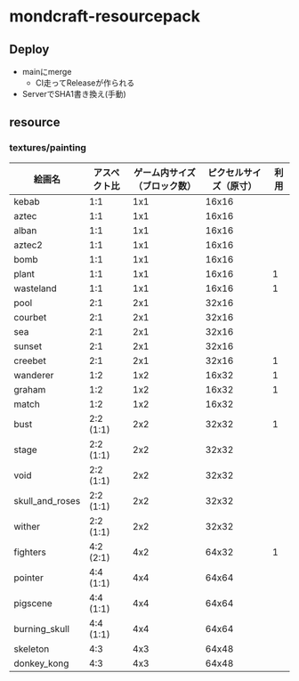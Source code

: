 # mondcraft-resourcepack
## Deploy
- mainにmerge
    - CI走ってReleaseが作られる
- ServerでSHA1書き換え(手動)


## resource
### textures/painting

| 絵画名                 | アスペクト比  | ゲーム内サイズ（ブロック数） | ピクセルサイズ（原寸） | 利用 |
|------------------------|--------------|-----------------------------|-----------------------|------|
| kebab                 | 1:1          | 1x1                         | 16x16                |      |
| aztec                 | 1:1          | 1x1                         | 16x16                |      |
| alban                 | 1:1          | 1x1                         | 16x16                |      |
| aztec2                | 1:1          | 1x1                         | 16x16                |      |
| bomb                  | 1:1          | 1x1                         | 16x16                |      |
| plant                 | 1:1          | 1x1                         | 16x16                | 1    |
| wasteland             | 1:1          | 1x1                         | 16x16                | 1    |
| pool                  | 2:1          | 2x1                         | 32x16                |      |
| courbet               | 2:1          | 2x1                         | 32x16                |      |
| sea                   | 2:1          | 2x1                         | 32x16                |      |
| sunset                | 2:1          | 2x1                         | 32x16                |      |
| creebet               | 2:1          | 2x1                         | 32x16                | 1    |
| wanderer              | 1:2          | 1x2                         | 16x32                | 1    |
| graham                | 1:2          | 1x2                         | 16x32                | 1    |
| match                 | 1:2          | 1x2                         | 16x32                |      |
| bust                  | 2:2 (1:1)    | 2x2                         | 32x32                | 1    |
| stage                 | 2:2 (1:1)    | 2x2                         | 32x32                |      |
| void                  | 2:2 (1:1)    | 2x2                         | 32x32                |      |
| skull_and_roses       | 2:2 (1:1)    | 2x2                         | 32x32                |      |
| wither                | 2:2 (1:1)    | 2x2                         | 32x32                |      |
| fighters              | 4:2 (2:1)    | 4x2                         | 64x32                | 1    |
| pointer               | 4:4 (1:1)    | 4x4                         | 64x64                |      |
| pigscene              | 4:4 (1:1)    | 4x4                         | 64x64                |      |
| burning_skull         | 4:4 (1:1)    | 4x4                         | 64x64                |      |
| skeleton              | 4:3          | 4x3                         | 64x48                |      |
| donkey_kong           | 4:3          | 4x3                         | 64x48                |      |
